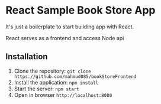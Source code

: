# React Sample Book Store App

It's just a boilerplate to start building app with React.

React serves as a frontend and access Node api

## Installation

1. Clone the repository: `git clone https://github.com/mahmud085/bookStoreFrontend`
2. Install the application: `npm install`
3. Start the server: `npm start`
4. Open in browser `http://localhost:8080`